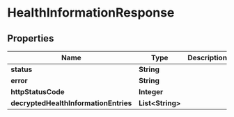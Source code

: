 

# HealthInformationResponse


## Properties

| Name | Type | Description | Notes |
|------------ | ------------- | ------------- | -------------|
|**status** | **String** |  |  [optional] |
|**error** | **String** |  |  [optional] |
|**httpStatusCode** | **Integer** |  |  [optional] |
|**decryptedHealthInformationEntries** | **List&lt;String&gt;** |  |  [optional] |



